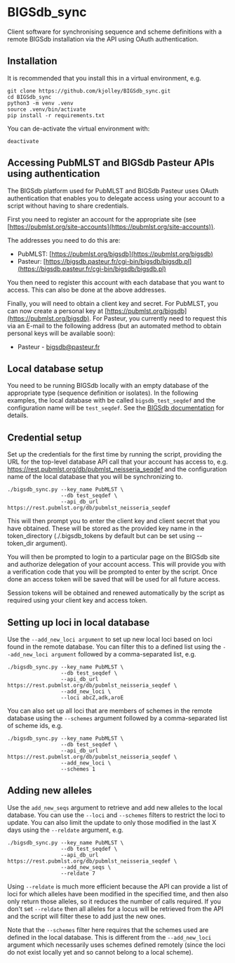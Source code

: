# BIGSdb_sync

Client software for synchronising sequence and scheme definitions 
with a remote BIGSdb installation via the API using OAuth authentication.

## Installation
It is recommended that you install this in a virtual environment, e.g.

```
git clone https://github.com/kjolley/BIGSdb_sync.git
cd BIGSdb_sync
python3 -m venv .venv
source .venv/bin/activate
pip install -r requirements.txt
```

You can de-activate the virtual environment with:

```
deactivate
```
## Accessing PubMLST and BIGSdb Pasteur APIs using authentication
The BIGSdb platform used for PubMLST and BIGSdb Pasteur uses OAuth 
authentication that enables you to delegate access using your account to a
script without having to share credentials.

First you need to register an account for the appropriate site (see 
[https://pubmlst.org/site-accounts](https://pubmlst.org/site-accounts)).

The addresses you need to do this are:

* PubMLST: [https://pubmlst.org/bigsdb](https://pubmlst.org/bigsdb)
* Pasteur: [https://bigsdb.pasteur.fr/cgi-bin/bigsdb/bigsdb.pl](https://bigsdb.pasteur.fr/cgi-bin/bigsdb/bigsdb.pl)

You then need to register this account with each database that you want to 
access. This can also be done at the above addresses.

Finally, you will need to obtain a client key and secret. For PubMLST, you can
now create a personal key at [https://pubmlst.org/bigsdb](https://pubmlst.org/bigsdb). 
For Pasteur, you currently need to request this via an E-mail to the following 
address (but an automated method to obtain personal keys will be available 
soon):

* Pasteur - [bigsdb@pasteur.fr](mailto:bigsdb@pasteur.fr)

## Local database setup
You need to be running BIGSdb locally with an empty database of the appropriate
type (sequence definition or isolates). In the following examples, the local 
database with be called `bigsdb_test_seqdef` and the configuration name will be
`test_seqdef`. See the [BIGSdb documentation](https://bigsdb.readthedocs.io/) for
details.

## Credential setup
Set up the credentials for the first time by running the script, providing the
URL for the top-level database API call that your account has access to, e.g. 
https://rest.pubmlst.org/db/pubmlst_neisseria_seqdef and the configuration name
of the local database that you will be synchronizing to.

```shell
./bigsdb_sync.py --key_name PubMLST \
                 --db test_seqdef \
                 --api_db_url https://rest.pubmlst.org/db/pubmlst_neisseria_seqdef
```
This will then prompt you to enter the client key and client secret that you 
have obtained. These will be stored as the provided key name in the 
token_directory (./.bigsdb_tokens by default but can be set using --token_dir 
argument).

You will then be prompted to login to a particular page on the BIGSdb site and
authorize delegation of your account access. This will provide you with a 
verification code that you will be prompted to enter by the script. Once done
an access token will be saved that will be used for all future access.

Session tokens will be obtained and renewed automatically by the script as 
required using your client key and access token.

## Setting up loci in local database
Use the `--add_new_loci argument` to set up new local loci based on loci found
in the remote database. You can filter this to a defined list using the 
`--add_new_loci argument` followed by a comma-separated list, e.g.

```shell
./bigsdb_sync.py --key_name PubMLST \
                 --db test_seqdef \
                 --api_db_url https://rest.pubmlst.org/db/pubmlst_neisseria_seqdef \
                 --add_new_loci \
                 --loci abcZ,adk,aroE
```

You can also set up all loci that are members of schemes in the remote 
database using the `--schemes` argument followed by a comma-separated list of
scheme ids, e.g.

```shell
./bigsdb_sync.py --key_name PubMLST \
                 --db test_seqdef \
                 --api_db_url https://rest.pubmlst.org/db/pubmlst_neisseria_seqdef \
                 --add_new_loci \
                 --schemes 1
```

## Adding new alleles
Use the `add_new_seqs` argument to retrieve and add new alleles to the local
database. You can use the `--loci` and `--schemes` filters to restrict the 
loci to update. You can also limit the update to only those modified in the 
last X days using the `--reldate` argument, e.g.

```shell
./bigsdb_sync.py --key_name PubMLST \
                 --db test_seqdef \
                 --api_db_url https://rest.pubmlst.org/db/pubmlst_neisseria_seqdef \
                 --add_new_seqs \
                 --reldate 7
```

Using `--reldate` is much more efficient because the API can provide a list of
loci for which alleles have been modified in the specified time, and then also 
only return those alleles, so it reduces the number of calls required. If you 
don't set `--reldate` then all alleles for a locus will be retrieved from the 
API and the script will filter these to add just the new ones.

Note that the `--schemes` filter here requires that the schemes used are
defined in the local database. This is different from the `--add_new_loci`
argument which necessarily uses schemes defined remotely (since the loci do
not exist locally yet and so cannot belong to a local scheme).